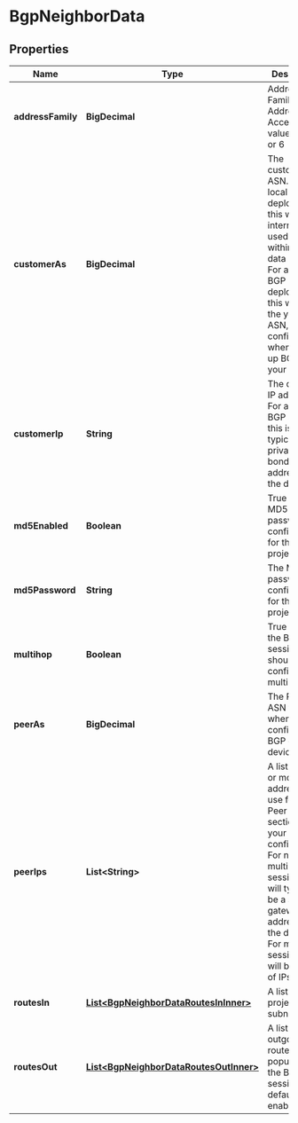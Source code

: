 

# BgpNeighborData


## Properties

| Name | Type | Description | Notes |
|------------ | ------------- | ------------- | -------------|
|**addressFamily** | **BigDecimal** | Address Family for IP Address. Accepted values are 4 or 6 |  [optional] |
|**customerAs** | **BigDecimal** | The customer&#39;s ASN. In a local BGP deployment, this will be an internal ASN used to route within the data center. For a global BGP deployment, this will be the your own ASN, configured when you set up BGP for your project. |  [optional] |
|**customerIp** | **String** | The device&#39;s IP address. For an IPv4 BGP session, this is typically the private bond0 address for the device. |  [optional] |
|**md5Enabled** | **Boolean** | True if an MD5 password is configured for the project. |  [optional] |
|**md5Password** | **String** | The MD5 password configured for the project, if set. |  [optional] |
|**multihop** | **Boolean** | True when the BGP session should be configured as multihop. |  [optional] |
|**peerAs** | **BigDecimal** | The Peer ASN to use when configuring BGP on your device. |  [optional] |
|**peerIps** | **List&lt;String&gt;** | A list of one or more IP addresses to use for the Peer IP section of your BGP configuration. For non-multihop sessions, this will typically be a single gateway address for the device. For multihop sessions, it will be a list of IPs. |  [optional] |
|**routesIn** | [**List&lt;BgpNeighborDataRoutesInInner&gt;**](BgpNeighborDataRoutesInInner.md) | A list of project subnets |  [optional] |
|**routesOut** | [**List&lt;BgpNeighborDataRoutesOutInner&gt;**](BgpNeighborDataRoutesOutInner.md) | A list of outgoing routes. Only populated if the BGP session has default route enabled. |  [optional] |



